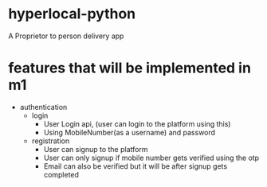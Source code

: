 # hyperlocal-python
A Proprietor to person delivery app

# features that will be implemented in m1
- authentication
  - login
    - User Login api, (user can login to the platform using this)
    - Using MobileNumber(as a username) and password
  - registration
    - User can signup to the platform
    - User can only signup if mobile number gets verified using the otp
    - Email can also be verified but it will be after signup gets completed
